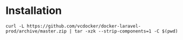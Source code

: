# Installation

```
curl -L https://github.com/vcdocker/docker-laravel-prod/archive/master.zip | tar -xzk --strip-components=1 -C $(pwd)
```
